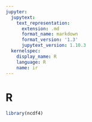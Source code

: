 ```yaml
---
jupyter:
  jupytext:
    text_representation:
      extension: .md
      format_name: markdown
      format_version: '1.3'
      jupytext_version: 1.10.3
  kernelspec:
    display_name: R
    language: R
    name: ir
---
```


# R

```R
library(ncdf4)
```

```R

```
